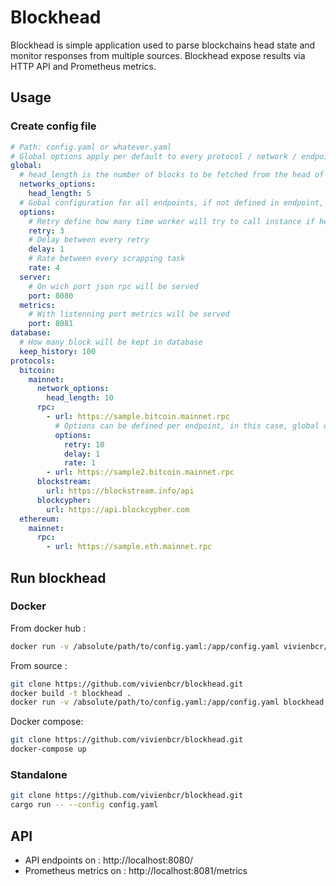 # Blockhead

Blockhead is simple application used to parse blockchains head state and monitor responses from multiple sources. Blockhead expose results via HTTP API and Prometheus metrics.

## Usage

### Create config file

```yaml
# Path: config.yaml or whatever.yaml
# Global options apply per default to every protocol / network / endpoint
global:
  # head_length is the number of blocks to be fetched from the head of the chain
  networks_options:
    head_length: 5
  # Gobal configuration for all endpoints, if not defined in endpoint, global will be used
  options:
    # Retry define how many time worker will try to call instance if he fail
    retry: 3
    # Delay between every retry
    delay: 1
    # Rate between every scrapping task
    rate: 4
  server:
    # On wich port json rpc will be served
    port: 8080
  metrics:
    # With listenning port metrics will be served
    port: 8081
database:
  # How many block will be kept in database
  keep_history: 100
protocols:
  bitcoin:
    mainnet:
      network_options:
        head_length: 10
      rpc:
        - url: https://sample.bitcoin.mainnet.rpc
          # Options can be defined per endpoint, in this case, global options will be overrided
          options:
            retry: 10
            delay: 1
            rate: 1
        - url: https://sample2.bitcoin.mainnet.rpc
      blockstream:
        url: https://blockstream.info/api
      blockcypher:
        url: https://api.blockcypher.com
  ethereum:
    mainnet:
      rpc:
        - url: https://sample.eth.mainnet.rpc
```

## Run blockhead

### Docker

From docker hub :

```bash
docker run -v /absolute/path/to/config.yaml:/app/config.yaml vivienbcr/blockhead:latest --config config.yaml
```

From source :

```bash
git clone https://github.com/vivienbcr/blockhead.git
docker build -t blockhead .
docker run -v /absolute/path/to/config.yaml:/app/config.yaml blockhead --config config.yaml
```

Docker compose:

```bash
git clone https://github.com/vivienbcr/blockhead.git
docker-compose up
```

### Standalone

```bash
git clone https://github.com/vivienbcr/blockhead.git
cargo run -- --config config.yaml
```

## API

- API endpoints on : http://localhost:8080/
- Prometheus metrics on : http://localhost:8081/metrics
